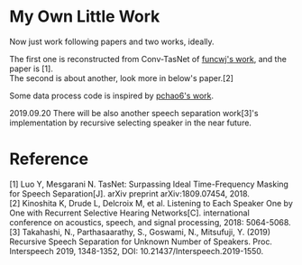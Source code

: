 # My Own Little Work
Now just work following papers and two works, ideally.

The first one is reconstructed from Conv-TasNet of [funcwj's work](https://github.com/funcwj/conv-tasnet), and the paper is [1].  
The second is about another, look more in below's paper.[2]

Some data process code is inspired by [pchao6's work](https://github.com/pchao6/LSTM_PIT_Speech_Separation).

2019.09.20
There will be also another speech separation work[3]'s implementation by recursive selecting speaker in the near future.

# Reference
[1] Luo Y, Mesgarani N. TasNet: Surpassing Ideal Time-Frequency Masking for Speech Separation[J]. arXiv preprint arXiv:1809.07454, 2018.  
[2] Kinoshita K, Drude L, Delcroix M, et al. Listening to Each Speaker One by One with Recurrent Selective Hearing Networks[C]. international conference on acoustics, speech, and signal processing, 2018: 5064-5068.
[3] Takahashi, N., Parthasaarathy, S., Goswami, N., Mitsufuji, Y. (2019) Recursive Speech Separation for Unknown Number of Speakers. Proc. Interspeech 2019, 1348-1352, DOI: 10.21437/Interspeech.2019-1550.
